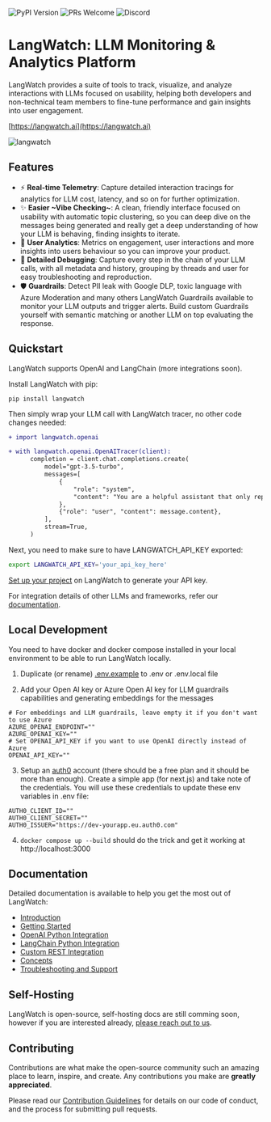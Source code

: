 ![PyPI Version](https://img.shields.io/pypi/v/langwatch.svg)
![PRs Welcome](https://img.shields.io/badge/PRs-welcome-brightgreen.svg)
![Discord](https://img.shields.io/discord/1227886780536324106?logo=discord&label=Discord)

# LangWatch: LLM Monitoring & Analytics Platform

LangWatch provides a suite of tools to track, visualize, and analyze interactions with LLMs focused on usability, helping both developers and non-technical team members to fine-tune performance and gain insights into user engagement.

[https://langwatch.ai](https://langwatch.ai)

![langwatch](https://github.com/langwatch/langwatch/assets/792201/8689b780-b784-4840-b4ad-690aa6cc347f)

## Features

- ⚡️ **Real-time Telemetry**: Capture detailed interaction tracings for analytics for LLM cost, latency, and so on for further optimization.
- ✨ **Easier \~Vibe Checking\~**: A clean, friendly interface focused on usability with automatic topic clustering, so you can deep dive on the messages being generated and really get a deep understanding of how your LLM is behaving, finding insights to iterate.
- 🚀 **User Analytics**: Metrics on engagement, user interactions and more insights into users behaviour so you can improve your product.
- 🐛 **Detailed Debugging**: Capture every step in the chain of your LLM calls, with all metadata and history, grouping by threads and user for easy troubleshooting and reproduction.
- 🛡️ **Guardrails**: Detect PII leak with Google DLP, toxic language with Azure Moderation and many others LangWatch Guardrails available to monitor your LLM outputs and trigger alerts. Build custom Guardrails yourself with semantic matching or another LLM on top evaluating the response.

## Quickstart

LangWatch supports OpenAI and LangChain (more integrations soon).

Install LangWatch with pip:

```shell
pip install langwatch
```

Then simply wrap your LLM call with LangWatch tracer, no other code changes needed:

```diff
+ import langwatch.openai

+ with langwatch.openai.OpenAITracer(client):
      completion = client.chat.completions.create(
          model="gpt-3.5-turbo",
          messages=[
              {
                  "role": "system",
                  "content": "You are a helpful assistant that only reply in short tweet-like responses, using lots of emojis.",
              },
              {"role": "user", "content": message.content},
          ],
          stream=True,
      )
```

Next, you need to make sure to have LANGWATCH_API_KEY exported:

```bash
export LANGWATCH_API_KEY='your_api_key_here'
```

[Set up your project](https://app.langwatch.ai) on LangWatch to generate your API key.

For integration details of other LLMs and frameworks, refer our [documentation](https://docs.langwatch.ai/).

## Local Development

You need to have docker and docker compose installed in your local environment to be able to run LangWatch locally.

1. Duplicate (or rename) [.env.example](./langwatch/.env.example) to .env or .env.local file

2. Add your Open AI key or Azure Open AI key for LLM guardrails capabilities and generating embeddings for the messages

```
# For embeddings and LLM guardrails, leave empty it if you don't want to use Azure
AZURE_OPENAI_ENDPOINT=""
AZURE_OPENAI_KEY=""
# Set OPENAI_API_KEY if you want to use OpenAI directly instead of Azure
OPENAI_API_KEY=""
```

3. Setup an [auth0](auth0.com) account (there should be a free plan and it should be more than enough).
    Create a simple app (for next.js) and take note of the credentials.
    You will use these credentials to update these env variables in .env file:

```
AUTH0_CLIENT_ID=""
AUTH0_CLIENT_SECRET=""
AUTH0_ISSUER="https://dev-yourapp.eu.auth0.com"
```

4. `docker compose up --build` should do the trick and get it working at http://localhost:3000

## Documentation

Detailed documentation is available to help you get the most out of LangWatch:

- [Introduction](https://docs.langwatch.ai/docs/intro)
- [Getting Started](https://docs.langwatch.ai/docs/getting-started)
- [OpenAI Python Integration](https://docs.langwatch.ai/docs/integration-guides/open-ai)
- [LangChain Python Integration](https://docs.langwatch.ai/docs/integration-guides/langchain)
- [Custom REST Integration](https://docs.langwatch.ai/docs/integration-guides/custom-rest)
- [Concepts](https://docs.langwatch.ai/docs/concepts)
- [Troubleshooting and Support](https://docs.langwatch.ai/docs/support)

## Self-Hosting

LangWatch is open-source, self-hosting docs are still comming soon, however if you are interested already, [please reach out to us](mailto:rogerio@langwatch.ai).

## Contributing

Contributions are what make the open-source community such an amazing place to learn, inspire, and create. Any contributions you make are **greatly appreciated**.

Please read our [Contribution Guidelines](CONTRIBUTING.md) for details on our code of conduct, and the process for submitting pull requests.
